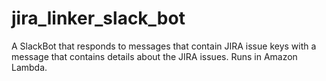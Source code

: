 # jira_linker_slack_bot
A SlackBot that responds to messages that contain JIRA issue keys with a message that contains details about the JIRA issues. Runs in Amazon Lambda.
